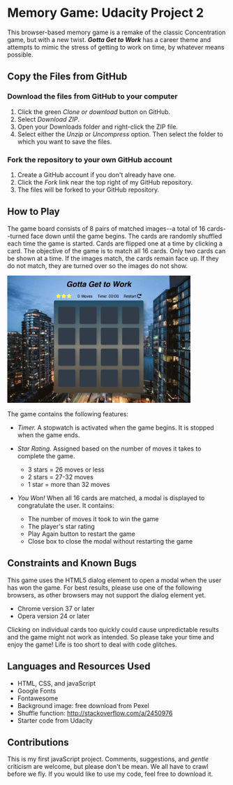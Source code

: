 # Memory Game: Udacity Project 2
This browser-based memory game is a remake of the classic Concentration game, but with a new twist. ***Gotta Get to Work*** has a career theme and attempts to mimic the stress of getting to work on time, by whatever means possible.

## Copy the Files from GitHub

### Download the files from GitHub to your computer
1. Click the green _Clone or download_ button on GitHub.
2. Select *Download ZIP*.
3. Open your Downloads folder and right-click the ZIP file.
4. Select either the _Unzip_ or _Uncompress_ option. Then select the folder to which you want to save the files.

### Fork the repository to your own GitHub account
1. Create a GitHub account if you don't already have one.
2. Click the *Fork* link near the top right of my GitHub repository.
3. The files will be forked to your GitHub repository.


## How to Play
The game board consists of 8 pairs of matched images--a total of 16 cards--turned face down until the game begins. The cards are randomly shuffled each time the game is started. Cards are flipped one at a time by clicking a card. The objective of the game is to match all 16 cards. Only two cards can be shown at a time. If the images match, the cards remain face up. If they do not match, they are turned over so the images do not show.

<img src="img/memory_game.jpg" width="420">

The game contains the following features:

* *Timer.* A stopwatch is activated when the game begins. It is stopped when the game ends.

* *Star Rating.* Assigned based on the number of moves it takes to complete the game.
  * 3 stars = 26 moves or less
  * 2 stars = 27-32 moves
  * 1 star = more than 32 moves

* *You Won!* When all 16 cards are matched, a modal is displayed to congratulate the user. It contains:
  * The number of moves it took to win the game
  * The player's star rating
  * Play Again button to restart the game
  * Close box to close the modal without restarting the game

## Constraints and Known Bugs
This game uses the HTML5 dialog element to open a modal when the user has won the game. For best results, please use one of the following browsers, as other browsers may not support the dialog element yet.
* Chrome version 37 or later
* Opera version 24 or later

Clicking on individual cards too quickly could cause unpredictable results and the game might not work as intended. So please take your time and enjoy the game! Life is too short to deal with code glitches.

## Languages and Resources Used
* HTML, CSS, and javaScript
* Google Fonts
* Fontawesome
* Background image: free download from Pexel
* Shuffle function: http://stackoverflow.com/a/2450976
* Starter code from Udacity

## Contributions

This is my first javaScript project. Comments, suggestions, and *gentle* criticism are welcome, but please don't be mean. We all have to crawl before we fly. If you would like to use my code, feel free to download it.
